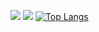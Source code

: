 
![](http://github-profile-summary-cards.vercel.app/api/cards/profile-details?username=mohsinparay&theme=2077)
![](http://github-profile-summary-cards.vercel.app/api/cards/repos-per-language?username=mohsinparay&theme=aura_dark)
[![Top Langs](https://github-readme-stats.vercel.app/api/top-langs/?username=mohsinparay&layout=compact)](https://github.com/mohsinparay/)
